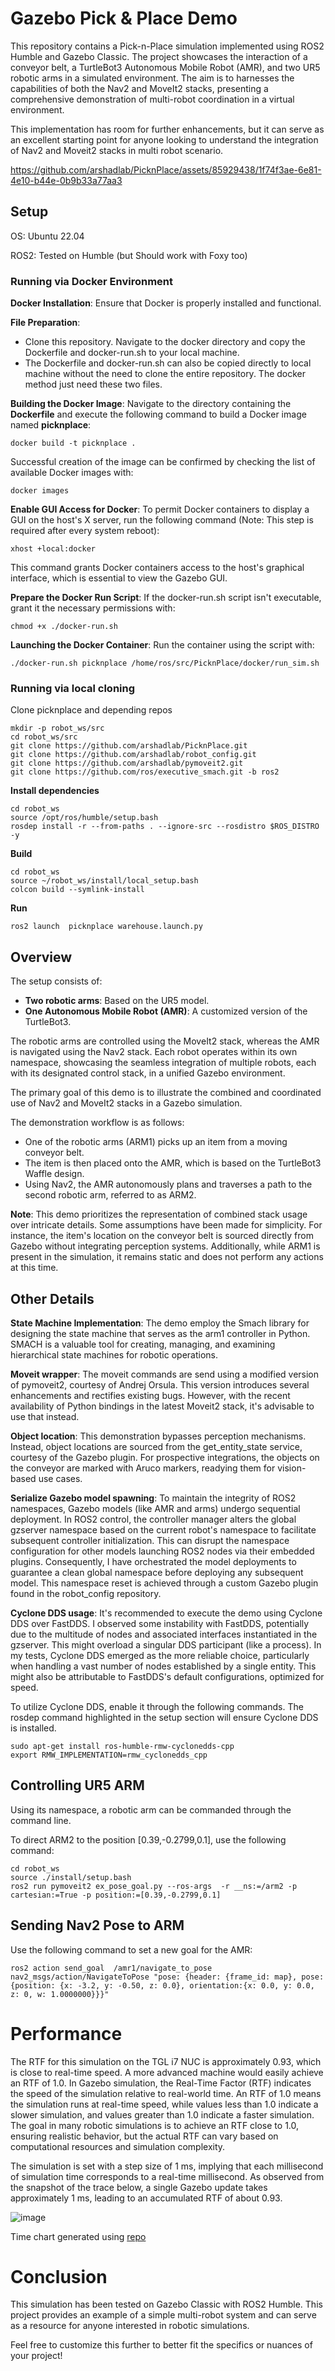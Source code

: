 # Gazebo Pick & Place Demo
This repository contains a Pick-n-Place simulation implemented using ROS2 Humble and Gazebo Classic. The project showcases the interaction of a conveyor belt, a TurtleBot3 Autonomous Mobile Robot (AMR), and two UR5 robotic arms in a simulated environment.  The aim is to harnesses the capabilities of both the Nav2 and MoveIt2 stacks, presenting a comprehensive demonstration of multi-robot coordination in a virtual environment.

This implementation has room for further enhancements, but it can serve as an excellent starting point for anyone looking to understand the integration of Nav2 and Moveit2 stacks in multi robot scenario.

https://github.com/arshadlab/PicknPlace/assets/85929438/1f74f3ae-6e81-4e10-b44e-0b9b33a77aa3

## Setup

OS: Ubuntu 22.04

ROS2: Tested on Humble (but Should work with Foxy too)

### Running via Docker Environment
**Docker Installation**: Ensure that Docker is properly installed and functional.

**File Preparation**:
* Clone this repository. Navigate to the docker directory and copy the Dockerfile and docker-run.sh to your local machine.
* The Dockerfile and docker-run.sh can also be copied directly to local machine without the need to clone the entire repository. The docker method just need these two files.
  
**Building the Docker Image**:
Navigate to the directory containing the **Dockerfile** and execute the following command to build a Docker image named **picknplace**:
```
docker build -t picknplace .
```
Successful creation of the image can be confirmed by checking the list of available Docker images with:
```
docker images
```
**Enable GUI Access for Docker**:
To permit Docker containers to display a GUI on the host's X server, run the following command (Note: This step is required after every system reboot):
```
xhost +local:docker
```
This command grants Docker containers access to the host's graphical interface, which is essential to view the Gazebo GUI.


**Prepare the Docker Run Script**:
If the docker-run.sh script isn't executable, grant it the necessary permissions with:
```
chmod +x ./docker-run.sh
```

**Launching the Docker Container**:
Run the container using the script with:
```
./docker-run.sh picknplace /home/ros/src/PicknPlace/docker/run_sim.sh
```


### Running via local cloning

Clone picknplace and depending repos
   
```
mkdir -p robot_ws/src
cd robot_ws/src
git clone https://github.com/arshadlab/PicknPlace.git
git clone https://github.com/arshadlab/robot_config.git
git clone https://github.com/arshadlab/pymoveit2.git
git clone https://github.com/ros/executive_smach.git -b ros2
```

**Install dependencies**
```
cd robot_ws
source /opt/ros/humble/setup.bash
rosdep install -r --from-paths . --ignore-src --rosdistro $ROS_DISTRO -y
```

**Build**

```
cd robot_ws
source ~/robot_ws/install/local_setup.bash
colcon build --symlink-install
```

**Run**

```
ros2 launch  picknplace warehouse.launch.py
```

## Overview
The setup consists of:

* **Two robotic arms**: Based on the UR5 model.
* **One Autonomous Mobile Robot (AMR)**: A customized version of the TurtleBot3.

The robotic arms are controlled using the MoveIt2 stack, whereas the AMR is navigated using the Nav2 stack. Each robot operates within its own namespace, showcasing the seamless integration of multiple robots, each with its designated control stack, in a unified Gazebo environment.

The primary goal of this demo is to illustrate the combined and coordinated use of Nav2 and MoveIt2 stacks in a Gazebo simulation.

The demonstration workflow is as follows:

* One of the robotic arms (ARM1) picks up an item from a moving conveyor belt.
* The item is then placed onto the AMR, which is based on the TurtleBot3 Waffle design.
* Using Nav2, the AMR autonomously plans and traverses a path to the second robotic arm, referred to as ARM2.

**Note**: This demo prioritizes the representation of combined stack usage over intricate details. Some assumptions have been made for simplicity. For instance, the item's location on the conveyor belt is sourced directly from Gazebo without integrating perception systems. Additionally, while ARM1 is present in the simulation, it remains static and does not perform any actions at this time.

## Other Details
**State Machine Implementation**: The demo employ the Smach library for designing the state machine that serves as the arm1 controller in Python. SMACH is a valuable tool for creating, managing, and examining hierarchical state machines for robotic operations. 

**Moveit wrapper**: The moveit commands are send using a modified version of pymoveit2, courtesy of Andrej Orsula. This version introduces several enhancements and rectifies existing bugs. However, with the recent availability of Python bindings in the latest Moveit2 stack, it's advisable to use that instead.

**Object location**: This demonstration bypasses perception mechanisms. Instead, object locations are sourced from the get_entity_state service, courtesy of the Gazebo plugin. For prospective integrations, the objects on the conveyor are marked with Aruco markers, readying them for vision-based use cases.

**Serialize Gazebo model spawning**: To maintain the integrity of ROS2 namespaces, Gazebo models (like AMR and arms) undergo sequential deployment. In ROS2 control, the controller manager alters the global gzserver namespace based on the current robot's namespace to facilitate subsequent controller initialization. This can disrupt the namespace configuration for other models launching ROS2 nodes via their embedded plugins. Consequently, I have orchestrated the model deployments to guarantee a clean global namespace before deploying any subsequent model. This namespace reset is achieved through a custom Gazebo plugin found in the robot_config repository.

**Cyclone DDS usage**: It's recommended to execute the demo using Cyclone DDS over FastDDS. I observed some instability with FastDDS, potentially due to the multitude of nodes and associated interfaces instantiated in the gzserver. This might overload a singular DDS participant (like a process). In my tests, Cyclone DDS emerged as the more reliable choice, particularly when handling a vast number of nodes established by a single entity. This might also be attributable to FastDDS's default configurations, optimized for speed.

To utilize Cyclone DDS, enable it through the following commands. The rosdep command highlighted in the setup section will ensure Cyclone DDS is installed.

```
sudo apt-get install ros-humble-rmw-cyclonedds-cpp
export RMW_IMPLEMENTATION=rmw_cyclonedds_cpp
```

## Controlling UR5 ARM

Using its namespace, a robotic arm can be commanded through the command line.

To direct ARM2 to the position [0.39,-0.2799,0.1], use the following command:

```
cd robot_ws
source ./install/setup.bash
ros2 run pymoveit2 ex_pose_goal.py --ros-args  -r __ns:=/arm2 -p cartesian:=True -p position:=[0.39,-0.2799,0.1]
```

## Sending Nav2 Pose to ARM
Use the following command to set a new goal for the AMR:

```
ros2 action send_goal  /amr1/navigate_to_pose nav2_msgs/action/NavigateToPose "pose: {header: {frame_id: map}, pose: {position: {x: -3.2, y: -0.50, z: 0.0}, orientation:{x: 0.0, y: 0.0, z: 0, w: 1.0000000}}}"
```

# Performance
The RTF for this simulation on the TGL i7 NUC is approximately 0.93, which is close to real-time speed. A more advanced machine would easily achieve an RTF of 1.0.  In Gazebo simulation, the Real-Time Factor (RTF) indicates the speed of the simulation relative to real-world time. An RTF of 1.0 means the simulation runs at real-time speed, while values less than 1.0 indicate a slower simulation, and values greater than 1.0 indicate a faster simulation. The goal in many robotic simulations is to achieve an RTF close to 1.0, ensuring realistic behavior, but the actual RTF can vary based on computational resources and simulation complexity.

The simulation is set with a step size of 1 ms, implying that each millisecond of simulation time corresponds to a real-time millisecond. As observed from the snapshot of the trace below, a single Gazebo update takes approximately 1 ms, leading to an accumulated RTF of about 0.93.


![image](https://github.com/arshadlab/PicknPlace/assets/85929438/356dc839-7450-4370-af36-c2e95758878f)

Time chart generated using [repo](https://github.com/arshadlab/time_charting_with_perf)

# Conclusion

This simulation has been tested on Gazebo Classic with ROS2 Humble. This project provides an example of a simple multi-robot system and can serve as a resource for anyone interested in robotic simulations.

Feel free to customize this further to better fit the specifics or nuances of your project!
